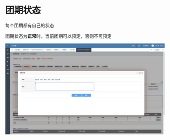 # 团期状态

每个团期都有自己的状态

团期状态为**正常**时，当前团期可以预定，否则不可预定

![](../../.gitbook/assets/image%20%28102%29.png)

